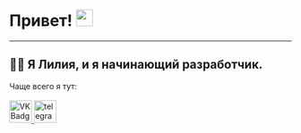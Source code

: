# Привет! <img src="https://media.giphy.com/media/WUlplcMpOCEmTGBtBW/giphy.gif" width="30px">
___
&#128105;&#8205;&#128187;
Я Лилия, и я начинающий разработчик.
---
Чаще всего я тут:
<br>
<br>
 <a href="https://vk.com/lily906" target="_blank">
      <img src="https://cdn-icons-png.flaticon.com/512/145/145813.png" width="40" height="40" alt="VK Badge"/>
    </a>
    <a href="https://web.telegram.org/k/" target="_blank">
      <img src="https://cdn-icons-png.flaticon.com/512/2111/2111646.png" width="40" height="40" alt="telegram group" />
    </a>

